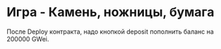 # Игра - Камень, ножницы, бумага


После Deploy контракта, надо кнопкой deposit пополнить баланс на 200000 GWei.

